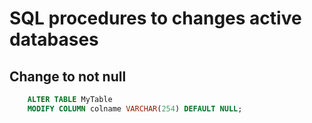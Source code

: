 # SQL procedures to changes active databases

## Change to not null

``` sql
	ALTER TABLE MyTable 
    MODIFY COLUMN colname VARCHAR(254) DEFAULT NULL;
``` 

